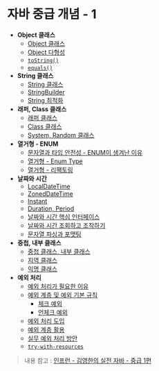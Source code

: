 # 자바 중급 개념 - 1

- **Object 클래스**
  - [Object 클래스](https://github.com/genesis12345678/TIL/blob/main/Java/mid_1/object/Object.md)
  - [Object 다형성](https://github.com/genesis12345678/TIL/blob/main/Java/mid_1/object/%EB%8B%A4%ED%98%95%EC%84%B1.md)
  - [`toString()`](https://github.com/genesis12345678/TIL/blob/main/Java/mid_1/object/ToString.md)
  - [`equals()`](https://github.com/genesis12345678/TIL/blob/main/Java/mid_1/object/Equals.md)
- **String 클래스**
  - [String 클래스](https://github.com/genesis12345678/TIL/blob/main/Java/mid_1/String/String.md)
  - [StringBuilder](https://github.com/genesis12345678/TIL/blob/main/Java/mid_1/String/StringBuilder.md)
  - [String 최적화](https://github.com/genesis12345678/TIL/blob/main/Java/mid_1/String/%EC%B5%9C%EC%A0%81%ED%99%94.md)
- **래퍼, Class 클래스**
  - [래퍼 클래스](https://github.com/genesis12345678/TIL/blob/main/Java/mid_1/Wrapper/%EB%9E%98%ED%8D%BC%ED%81%B4%EB%9E%98%EC%8A%A4.md)
  - [Class 클래스](https://github.com/genesis12345678/TIL/blob/main/Java/mid_1/Wrapper/Class.md)
  - [System, Random 클래스](https://github.com/genesis12345678/TIL/blob/main/Java/mid_1/Wrapper/System.md)
- **열거형 - ENUM**
  - [문자열과 타입 안전성 - ENUM이 생겨난 이유](https://github.com/genesis12345678/TIL/blob/main/Java/mid_1/Enum/TypeSafety.md)
  - [열거형 - Enum Type](https://github.com/genesis12345678/TIL/blob/main/Java/mid_1/Enum/Enum%20Type.md)
  - [열거형 - 리팩토링](https://github.com/genesis12345678/TIL/blob/main/Java/mid_1/Enum/Refac.md)
- **날짜와 시간**
  - [LocalDateTime](https://github.com/genesis12345678/TIL/blob/main/Java/mid_1/time/LocalDateTime.md)
  - [ZonedDateTime](https://github.com/genesis12345678/TIL/blob/main/Java/mid_1/time/ZonedDateTime.md)
  - [Instant](https://github.com/genesis12345678/TIL/blob/main/Java/mid_1/time/Instant.md)
  - [Duration, Period](https://github.com/genesis12345678/TIL/blob/main/Java/mid_1/time/Duration.md)
  - [날짜와 시간 핵심 인터페이스](https://github.com/genesis12345678/TIL/blob/main/Java/mid_1/time/Interface.md)
  - [날짜와 시간 조회하고 조작하기](https://github.com/genesis12345678/TIL/blob/main/Java/mid_1/time/%EC%A1%B0%EC%9E%91.md)
  - [문자열 파싱과 포맷팅](https://github.com/genesis12345678/TIL/blob/main/Java/mid_1/time/Parsing.md)
- **중첩, 내부 클래스**
  - [중첩 클래스, 내부 클래스](https://github.com/genesis12345678/TIL/blob/main/Java/mid_1/Nested/Nested.md)
  - [지역 클래스](https://github.com/genesis12345678/TIL/blob/main/Java/mid_1/Nested/Local.md)
  - [익명 클래스](https://github.com/genesis12345678/TIL/blob/main/Java/mid_1/Nested/Anonymous.md)
- **예외 처리**
  - [예외 처리가 필요한 이유](https://github.com/genesis12345678/TIL/blob/main/Java/mid_1/Exception/Reason.md)
  - [예외 계층 및 예외 기본 규칙](https://github.com/genesis12345678/TIL/blob/main/Spring/database_1/javaException/javaException.md#%EC%9E%90%EB%B0%94-%EC%98%88%EC%99%B8)
    - [체크 예외](https://github.com/genesis12345678/TIL/blob/main/Spring/database_1/javaException/check/check.md)
    - [언체크 예외](https://github.com/genesis12345678/TIL/blob/main/Spring/database_1/javaException/uncheck/uncheck.md)
  - [예외 처리 도입](https://github.com/genesis12345678/TIL/blob/main/Java/mid_1/Exception/%EB%8F%84%EC%9E%85.md)
  - [예외 계층 활용](https://github.com/genesis12345678/TIL/blob/main/Java/mid_1/Exception/%EA%B3%84%EC%B8%B5.md)
  - [실무 예외 처리 방안](https://github.com/genesis12345678/TIL/blob/main/Java/mid_1/Exception/%EB%B0%A9%EC%95%88.md)
  - [`try-with-resources`](https://github.com/genesis12345678/TIL/blob/main/Java/mid_1/Exception/resources.md)

> 내용 참고 : [인프런 - 김영한의 실전 자바 - 중급 1편](https://www.inflearn.com/course/%EA%B9%80%EC%98%81%ED%95%9C%EC%9D%98-%EC%8B%A4%EC%A0%84-%EC%9E%90%EB%B0%94-%EA%B8%B0%EB%B3%B8%ED%8E%B8/dashboard)